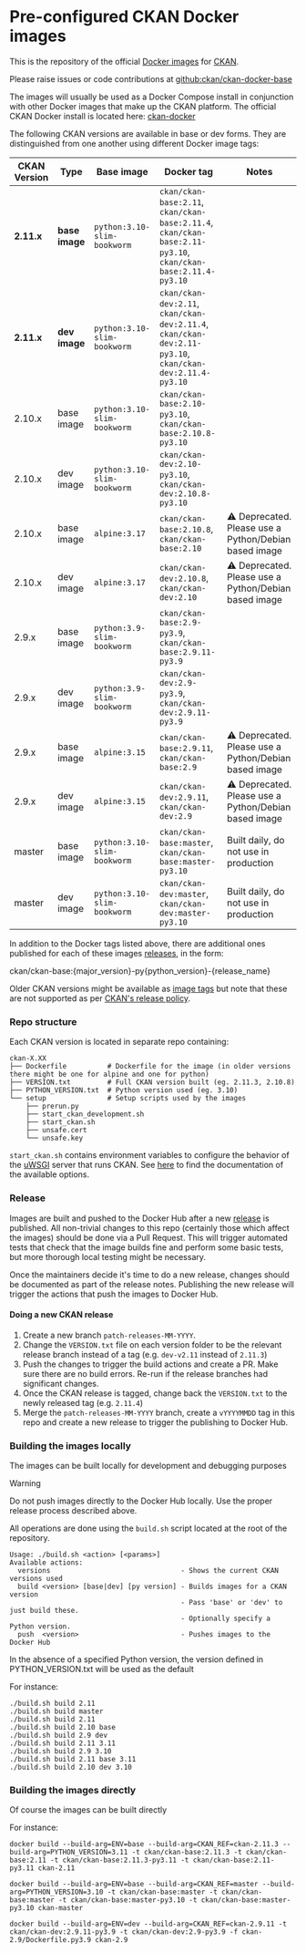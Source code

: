 # Pre-configured CKAN Docker images

This is the repository of the official [Docker images](https://hub.docker.com/r/ckan/ckan-base/) for [CKAN](https://github.com/ckan/ckan/).

Please raise issues or code contributions at [github:ckan/ckan-docker-base](https://github.com/ckan/ckan-docker-base)

The images will usually be used as a Docker Compose install in conjunction with other Docker images that make up the CKAN platform. The official CKAN Docker install is located here: [ckan-docker](https://github.com/ckan/ckan-docker)

The following CKAN versions are available in base or dev forms. They are distinguished from one another using different Docker image tags:

| CKAN Version | Type |  Base image | Docker tag | Notes |
| --- | --- | --- | --- | --- |
| **2.11.x** | **base image** | `python:3.10-slim-bookworm` | `ckan/ckan-base:2.11`, `ckan/ckan-base:2.11.4`, `ckan/ckan-base:2.11-py3.10`, `ckan/ckan-base:2.11.4-py3.10`          |  |
| **2.11.x** | **dev image**  | `python:3.10-slim-bookworm` | `ckan/ckan-dev:2.11`, `ckan/ckan-dev:2.11.4`, `ckan/ckan-dev:2.11-py3.10`, `ckan/ckan-dev:2.11.4-py3.10`            |  |
| 2.10.x | base image | `python:3.10-slim-bookworm` | `ckan/ckan-base:2.10-py3.10`, `ckan/ckan-base:2.10.8-py3.10` |  |
| 2.10.x | dev image  | `python:3.10-slim-bookworm` | `ckan/ckan-dev:2.10-py3.10`, `ckan/ckan-dev:2.10.8-py3.10`   |  |
| 2.10.x | base image | `alpine:3.17`               | `ckan/ckan-base:2.10.8`, `ckan/ckan-base:2.10`               | :warning: Deprecated. Please use a Python/Debian based image |
| 2.10.x | dev image  | `alpine:3.17`               | `ckan/ckan-dev:2.10.8`, `ckan/ckan-dev:2.10`                 | :warning: Deprecated. Please use a Python/Debian based image |
| 2.9.x  | base image | `python:3.9-slim-bookworm`  | `ckan/ckan-base:2.9-py3.9`, `ckan/ckan-base:2.9.11-py3.9`    |  |
| 2.9.x  | dev image  | `python:3.9-slim-bookworm`  | `ckan/ckan-dev:2.9-py3.9`, `ckan/ckan-dev:2.9.11-py3.9`      |  |
| 2.9.x  | base image | `alpine:3.15`               | `ckan/ckan-base:2.9.11`, `ckan/ckan-base:2.9`                | :warning: Deprecated. Please use a Python/Debian based image |
| 2.9.x  | dev image  | `alpine:3.15`               | `ckan/ckan-dev:2.9.11`, `ckan/ckan-dev:2.9`                  | :warning: Deprecated. Please use a Python/Debian based image |
| master | base image | `python:3.10-slim-bookworm` | `ckan/ckan-base:master`, `ckan/ckan-base:master-py3.10`      | Built daily, do not use in production |
| master | dev image  | `python:3.10-slim-bookworm` | `ckan/ckan-dev:master`, `ckan/ckan-dev:master-py3.10`        | Built daily, do not use in production |

In addition to the Docker tags listed above, there are additional ones published for each of these images [releases](https://github.com/ckan/ckan-docker-base/releases), in the form:

  ckan/ckan-base:{major_version}-py{python_version}-{release_name}


Older CKAN versions might be available as [image tags](https://hub.docker.com/r/ckan/ckan-base/tags) but note that these are not supported as per [CKAN's release policy](https://docs.ckan.org/en/latest/maintaining/releases.html#supported-versions).


### Repo structure

Each CKAN version is located in separate repo containing:

```
ckan-X.XX
├── Dockerfile          # Dockerfile for the image (in older versions there might be one for alpine and one for python)
├── VERSION.txt         # Full CKAN version built (eg. 2.11.3, 2.10.8)
├── PYTHON_VERSION.txt  # Python version used (eg. 3.10)
└── setup               # Setup scripts used by the images
    ├── prerun.py
    ├── start_ckan_development.sh
    ├── start_ckan.sh
    ├── unsafe.cert
    └── unsafe.key

```

`start_ckan.sh` contains environment variables to configure the behavior of the [uWSGI](https://uwsgi-docs.readthedocs.io/en/latest/) server that runs CKAN.
See [here](https://github.com/ckan/ckan-docker#uwsgi-command-line-arguments) to find the documentation of the available options.

### Release

Images are built and pushed to the Docker Hub after a new [release](https://github.com/ckan/ckan-docker-base/releases)
is published.
All non-trivial changes to this repo (certainly those which affect the images) should be
done via a Pull Request. This will trigger automated tests that check that the image
builds fine and perform some basic tests, but more thorough local testing might be necessary.

Once the maintainers decide it's time to do a new release, changes should be documented as
part of the release notes. Publishing the new release will trigger the actions that push
the images to Docker Hub.

#### Doing a new CKAN release

1. Create a new branch `patch-releases-MM-YYYY`.
2. Change the `VERSION.txt` file on each version folder to be the relevant release branch instead of a tag (e.g. `dev-v2.11` instead of `2.11.3`)
3. Push the changes to trigger the build actions and create a PR. Make sure there are no build errors. Re-run if the release
   branches had significant changes.
4. Once the CKAN release is tagged, change back the `VERSION.txt` to the newly released tag (e.g. `2.11.4`)
5. Merge the `patch-releases-MM-YYYY` branch, create a `vYYYYMMDD` tag in this repo and create a new release
   to trigger the publishing to Docker Hub.

### Building the images locally

The images can be built locally for development and debugging purposes

> [!WARNING]
> Do not push images directly to the Docker Hub locally. Use the proper release process described
> above.

All operations are done using the `build.sh` script located at the root of the repository.

```
Usage: ./build.sh <action> [<params>]
Available actions:
  versions                                - Shows the current CKAN versions used
  build <version> [base|dev] [py version] - Builds images for a CKAN version
                                          - Pass 'base' or 'dev' to just build these.
                                          - Optionally specify a Python version.
  push  <version>                         - Pushes images to the Docker Hub

```
In the absence of a specified Python version, the version defined in PYTHON_VERSION.txt
will be used as the default

For instance:

```
./build.sh build 2.11
./build.sh build master
./build.sh build 2.11
./build.sh build 2.10 base
./build.sh build 2.9 dev
./build.sh build 2.11 3.11
./build.sh build 2.9 3.10
./build.sh build 2.11 base 3.11
./build.sh build 2.10 dev 3.10
```

### Building the images directly

Of course the images can be built directly

For instance:

```
docker build --build-arg=ENV=base --build-arg=CKAN_REF=ckan-2.11.3 --build-arg=PYTHON_VERSION=3.11 -t ckan/ckan-base:2.11.3 -t ckan/ckan-base:2.11 -t ckan/ckan-base:2.11.3-py3.11 -t ckan/ckan-base:2.11-py3.11 ckan-2.11

docker build --build-arg=ENV=base --build-arg=CKAN_REF=master --build-arg=PYTHON_VERSION=3.10 -t ckan/ckan-base:master -t ckan/ckan-base:master -t ckan/ckan-base:master-py3.10 -t ckan/ckan-base:master-py3.10 ckan-master

docker build --build-arg=ENV=dev --build-arg=CKAN_REF=ckan-2.9.11 -t ckan/ckan-dev:2.9.11-py3.9 -t ckan/ckan-dev:2.9-py3.9 -f ckan-2.9/Dockerfile.py3.9 ckan-2.9
```
